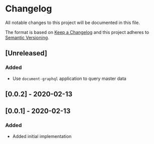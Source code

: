 # Changelog

All notable changes to this project will be documented in this file.

The format is based on [Keep a Changelog](http://keepachangelog.com/en/1.0.0/)
and this project adheres to [Semantic Versioning](http://semver.org/spec/v2.0.0.html).

## [Unreleased]
### Added
- Use `document-graphql` application to query master data 

## [0.0.2] - 2020-02-13

## [0.0.1] - 2020-02-13
### Added
- Added initial implementation

